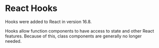 # React Hooks

Hooks were added to React in version 16.8.

Hooks allow function components to have access to state and other React features. Because of this, class components are generally no longer needed.